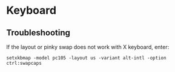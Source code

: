# Keyboard

## Troubleshooting

If the layout or pinky swap does not work with X keyboard, enter:

```
setxkbmap -model pc105 -layout us -variant alt-intl -option ctrl:swapcaps
```

